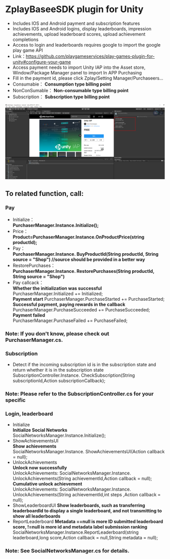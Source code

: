# ZplayBaseeSDK plugin for Unity   

* Includes IOS and Android payment and subscription features  
* Includes IOS and Android logins, display leaderboards, impression achievements, upload leaderboard scores, upload achievement completions  
* Access to login and leaderboards requires google to import the google play game API  
* Link：https://github.com/playgameservices/play-games-plugin-for-unity#configure-your-game
* Access payment needs to import Unity IAP into the Asset store, Window/Package Manager panel to import In APP Purchasing  
* Fill in the payment id, please click Zplay/Setting Manager/Purchaseers...  
* Consumabie：
__Consumption type billing point__
* NonConSumable：
__Non-consumable type billing point__  
* Subscription：
__Subscription type billing point__  

![click Get Resources](source/docgen/UnityIAP.png "Show the resources data")

## To related function, call:  
### Pay
* Initialize：       
__PurchaserManager.Instance.Initialize();__    
* Price：   
__Product=PurchaserManager.Instance.OnProductPrice(string productId);__
* Pay：  
__PurchaserManager.Instance. BuyProductId(String productId, String source = "Shop") //source should be provided in a better way__
* RestorePurchases：  
__PurchaserManager.Instance. RestorePurchases(String productId, String source = "Shop")__
* Pay callcack：  
__Whether the initialization was successful__  
PurchaserManager.Initialized += Initialized;   
__Payment start__
PurchaserManager.PurchaseStarted += PurchaseStarted;  
__Successful payment, paying rewards in the callback__
PurchaserManager.PurchaseSucceeded += PurchaseSucceeded;  
__Payment failed__  
PurchaserManager.PurchaseFailed += PurchaseFailed;   

### Note: If you don't know, please check out PurchaserManager.cs.

### Subscription  
* Detect if the incoming subscription id is in the subscription state and return whether it is in the subscription state
SubscriptionController.Instance. CheckSubscription(String subscriptionId,Action<Boolean> subscriptionCallback);

### Note: Please refer to the SubscriptionController.cs for your specific

### Login, leaderboard
* Initialize  
__Initialize Social Networks__   
SocialNetworksManager.Instance.Initialize();   
* ShowAchievementsUI   
__Show achievements__    
SocialNetworksManager.Instance. ShowAchievementsUI(Action<Boolean> callback = null);   
* UnlockAchievements   
__Unlock now successfully__   
UnlockAchievements: SocialNetworksManager.Instance. UnlockAchievements(String achievementId,Action<Boolean> callback = null);   
__Cumulative unlock achievement__   
UnlockAchievements: SocialNetworksManager.Instance. UnlockAchievements(String achievementId,int steps ,Action<Boolean> callback = null);
* ShowLeaderboardUI
__Show leaderboards, such as transferring leaderboardId to display a single leaderboard, and not transmitting to show all leaderboards__    
* ReportLeaderboard
__Metadata ==null is more ID submitted leaderboard score, !=null is more id and metadata label submission ranking__   
SocialNetworksManager.Instance.ReportLeaderboard(string leaderboard,long score,Action<Boolean> callback = null,String metadata = null); 

### Note: See SocialNetworksManager.cs for details.






